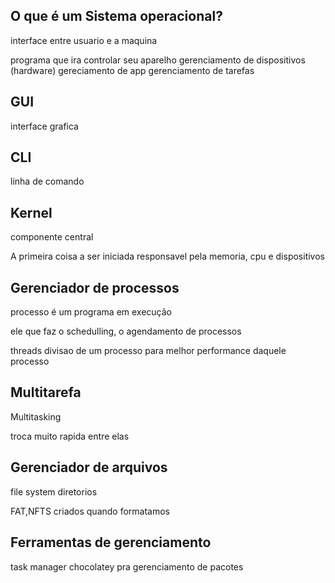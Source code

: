 ## O que é um Sistema operacional?

interface entre usuario e a maquina

programa que ira controlar seu aparelho
gerenciamento de dispositivos (hardware)
gereciamento de app
gerenciamento de tarefas    

## GUI 

interface grafica

## CLI

linha de comando

## Kernel

componente central

A primeira coisa a ser iniciada
responsavel pela memoria, cpu e dispositivos

## Gerenciador de processos

processo é um programa em execução

ele que faz o schedulling, o agendamento de processos

threads divisao de um processo para melhor performance daquele processo

## Multitarefa

Multitasking

troca muito rapida entre elas

## Gerenciador de arquivos

file system
diretorios

FAT,NFTS criados quando formatamos

## Ferramentas de gerenciamento

task manager
chocolatey pra gerenciamento de pacotes